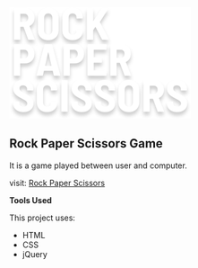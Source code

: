![Rock Paper Scissors Game](https://github.com/valencydickson/Rock-Paper-Scissors/blob/main/images/logo.svg)

## Rock Paper Scissors Game

It is a game played between user and computer.

visit: [Rock Paper Scissors](https://rock-paper-scissors-ten-coral.vercel.app/)

**Tools Used**

This project uses:
- HTML
- CSS
- jQuery
